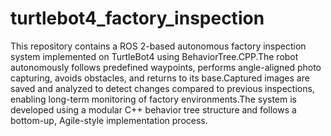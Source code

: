 # turtlebot4_factory_inspection
This repository contains a ROS 2-based autonomous factory inspection system implemented on TurtleBot4 using BehaviorTree.CPP.The robot autonomously follows predefined waypoints, performs angle-aligned photo capturing, avoids obstacles, and returns to its base.Captured images are saved and analyzed to detect changes compared to previous inspections, enabling long-term monitoring of factory environments.The system is developed using a modular C++ behavior tree structure and follows a bottom-up, Agile-style implementation process.
